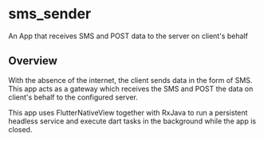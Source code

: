 # sms_sender

An App that receives SMS and POST data to the server on client's behalf

## Overview

With the absence of the internet, the client sends data in the form of SMS. 
This app acts as a gateway which receives the SMS and POST the data on client's behalf
to the configured server.

This app uses FlutterNativeView together with RxJava 
to run a persistent headless service and execute dart tasks
in the background while the app is closed.





